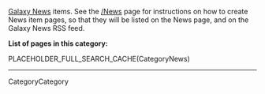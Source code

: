 

[Galaxy News](/News) items.  See the [/News](/News) page for instructions on how to create News item pages, so that they will be listed on the News page, and on the Galaxy News RSS feed.

**List of pages in this category:**

PLACEHOLDER_FULL_SEARCH_CACHE(CategoryNews)

---
CategoryCategory

